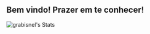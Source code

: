 ## Bem vindo! Prazer em te conhecer!


![grabisnel's Stats](https://github-readme-stats.vercel.app/api?username=grabisnel&theme=tokyonight&show_icons=true&hide_border=true&count_private=true) 

